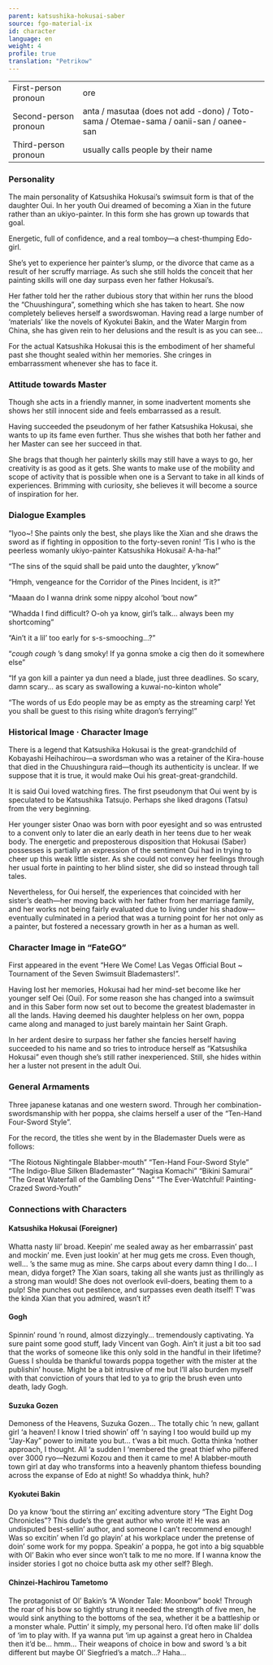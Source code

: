 ```yaml
---
parent: katsushika-hokusai-saber
source: fgo-material-ix
id: character
language: en
weight: 4
profile: true
translation: "Petrikow"
---
```


<table>
  <tr><td>First-person pronoun</td><td>ore</td></tr>
  <tr><td>Second-person pronoun</td><td>anta / masutaa (does not add -dono) / Toto-sama / Otemae-sama / oanii-san / oanee-san</td></tr>
  <tr><td>Third-person pronoun</td><td>usually calls people by their name</td></tr>
</table>

### Personality

The main personality of Katsushika Hokusai’s swimsuit form is that of the daughter Oui.
In her youth Oui dreamed of becoming a Xian in the future rather than an ukiyo-painter. In this form she has grown up towards that goal.

Energetic, full of confidence, and a real tomboy—a chest-thumping Edo-girl.

She’s yet to experience her painter’s slump, or the divorce that came as a result of her scruffy marriage. As such she still holds the conceit that her painting skills will one day surpass even her father Hokusai’s.

Her father told her the rather dubious story that within her runs the blood the “Chuushingura”, something which she has taken to heart. She now completely believes herself a swordswoman. Having read a large number of ‘materials’ like the novels of Kyokutei Bakin, and the Water Margin from China, she has given rein to her delusions and the result is as you can see…

For the actual Katsushika Hokusai this is the embodiment of her shameful past she thought sealed within her memories. She cringes in embarrassment whenever she has to face it.

### Attitude towards Master

Though she acts in a friendly manner, in some inadvertent moments she shows her still innocent side and feels embarrassed as a result.

Having succeeded the pseudonym of her father Katsushika Hokusai, she wants to up its fame even further. Thus she wishes that both her father and her Master can see her succeed in that.

She brags that though her painterly skills may still have a ways to go, her creativity is as good as it gets. She wants to make use of the mobility and scope of activity that is possible when one is a Servant to take in all kinds of experiences. Brimming with curiosity, she believes it will become a source of inspiration for her.

### Dialogue Examples

“Iyoo~! She paints only the best, she plays like the Xian and she draws the sword as if fighting in opposition to the forty-seven ronin! ‘Tis I who is the peerless womanly ukiyo-painter Katsushika Hokusai! A-ha-ha!”

“The sins of the squid shall be paid unto the daughter, y’know”

“Hmph, vengeance for the Corridor of the Pines Incident, is it?”

“Maaan do I wanna drink some nippy alcohol ‘bout now”

“Whadda I find difficult? O-oh ya know, girl’s talk… always been my shortcoming”

“Ain’t it a lil’ too early for s-s-smooching…?”

“*cough* *cough* ’s dang smoky! If ya gonna smoke a cig then do it somewhere else”

“If ya gon kill a painter ya dun need a blade, just three deadlines. So scary, damn scary… as scary as swallowing a kuwai-no-kinton whole”

“The words of us Edo people may be as empty as the streaming carp! Yet you shall be guest to this rising white dragon’s ferrying!”

### Historical Image · Character Image

There is a legend that Katsushika Hokusai is the great-grandchild of Kobayashi Heihachirou—a swordsman who was a retainer of the Kira-house that died in the Chuushingura raid—though its authenticity is unclear. If we suppose that it is true, it would make Oui his great-great-grandchild.

It is said Oui loved watching fires.
The first pseudonym that Oui went by is speculated to be Katsushika Tatsujo. Perhaps she liked dragons (Tatsu) from the very beginning.

Her younger sister Onao was born with poor eyesight and so was entrusted to a convent only to later die an early death in her teens due to her weak body. The energetic and preposterous disposition that Hokusai (Saber) possesses is partially an expression of the sentiment Oui had in trying to cheer up this weak little sister. As she could not convey her feelings through her usual forte in painting to her blind sister, she did so instead through tall tales.

Nevertheless, for Oui herself, the experiences that coincided with her sister’s death—her moving back with her father from her marriage family, and her works not being fairly evaluated due to living under his shadow—eventually culminated in a period that was a turning point for her not only as a painter, but fostered a necessary growth in her as a human as well.

### Character Image in “FateGO”

First appeared in the event “Here We Come! Las Vegas Official Bout ~ Tournament of the Seven Swimsuit Blademasters!”.

Having lost her memories, Hokusai had her mind-set become like her younger self Oei (Oui). For some reason she has changed into a swimsuit and in this Saber form now set out to become the greatest blademaster in all the lands. Having deemed his daughter helpless on her own, poppa came along and managed to just barely maintain her Saint Graph.

In her ardent desire to surpass her father she fancies herself having succeeded to his name and so tries to introduce herself as “Katsushika Hokusai” even though she’s still rather inexperienced.
Still, she hides within her a luster not present in the adult Oui.

### General Armaments

Three japanese katanas and one western sword. Through her combination-swordsmanship with her poppa, she claims herself a user of the “Ten-Hand Four-Sword Style”.

For the record, the titles she went by in the Blademaster Duels were as follows:

“The Riotous Nightingale Blabber-mouth”
“Ten-Hand Four-Sword Style”
“The Indigo-Blue Silken Blademaster”
“Nagisa Komachi”
“Bikini Samurai”
“The Great Waterfall of the Gambling Dens”
“The Ever-Watchful! Painting-Crazed Sword-Youth”

### Connections with Characters

#### Katsushika Hokusai (Foreigner)

Whatta nasty lil’ broad. Keepin’ me sealed away as her embarrassin’ past and mockin’ me.
Even just lookin’ at her mug gets me cross. Even though, well… ’s the same mug as mine.
She carps about every damn thing I do… I mean, didya forget? The Xian soars, taking all she wants just as thrillingly as a strong man would! She does not overlook evil-doers, beating them to a pulp! She punches out pestilence, and surpasses even death itself! T’was the kinda Xian that you admired, wasn’t it?

#### Gogh

Spinnin’ round ’n round, almost dizzyingly… tremendously captivating. Ya sure paint some good stuff, lady Vincent van Gogh. Ain’t it just a bit too sad that the works of someone like this only sold in the handful in their lifetime? Guess I shoulda be thankful towards poppa together with the mister at the publishin’ house.
Might be a bit intrusive of me but I’ll also burden myself with that conviction of yours that led to ya to grip the brush even unto death, lady Gogh.

#### Suzuka Gozen

Demoness of the Heavens, Suzuka Gozen… The totally chic ’n new, gallant girl ‘a heaven!
I know I tried showin’ off ’n saying I too would build up my “Jay-Kay” power to imitate you but… t’was a bit much.
Gotta thinka ‘nother approach, I thought. All ‘a sudden I ‘membered the great thief who pilfered over 3000 ryo—Nezumi Kozou and then it came to me!
A blabber-mouth town girl at day who transforms into a heavenly phantom thiefess bounding across the expanse of Edo at night! So whaddya think, huh?

#### Kyokutei Bakin

Do ya know ‘bout the stirring an’ exciting adventure story “The Eight Dog Chronicles”?
This dude’s the great author who wrote it! He was an undisputed best-sellin’ author, and someone I can’t recommend enough!
Was so excitin’ when I’d go playin’ at his workplace under the pretense of doin’ some work for my poppa.
Speakin’ a poppa, he got into a big squabble with Ol’ Bakin who ever since won’t talk to me no more.
If I wanna know the insider stories I got no choice butta ask my other self? Blegh.

#### Chinzei-Hachirou Tametomo

The protagonist of Ol’ Bakin’s “A Wonder Tale: Moonbow” book!
Through the roar of his bow so tightly strung it needed the strength of five men, he would sink anything to the bottoms of the sea, whether it be a battleship or a monster whale.
Puttin’ it simply, my personal hero. I’d often make lil’ dolls of ‘im to play with.
If ya wanna put ‘im up against a great hero in Chaldea then it’d be… hmm…
Their weapons of choice in bow and sword ’s a bit different but maybe Ol’ Siegfried’s a match…? Haha…
